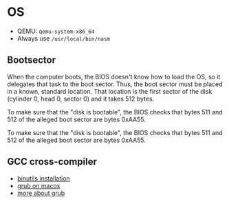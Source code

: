 # OS

* QEMU: `qemu-system-x86_64`
* Always use `/usr/local/bin/nasm`

## Bootsector

When the computer boots, the BIOS doesn't know how to load the OS, so it delegates that task to the boot sector. Thus, the boot sector must be placed in a known, standard location. That location is the first sector of the disk (cylinder 0, head 0, sector 0) and it takes 512 bytes.

To make sure that the "disk is bootable", the BIOS checks that bytes 511 and 512 of the alleged boot sector are bytes 0xAA55.

To make sure that the "disk is bootable", the BIOS checks that bytes 511 and 512 of the alleged boot sector are bytes 0xAA55.

## GCC cross-compiler

* [binutils installation](https://os.phil-opp.com/cross-compile-binutils/)
* [grub on macos](https://github.com/phil-opp/blog_os/issues/55)
* [more about grub](https://gist.github.com/alexander-akhmetov/f0a07f2264047a746907c3cfa182ae81)
